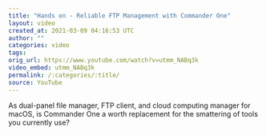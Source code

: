 ```yaml
---
title: "Hands on - Reliable FTP Management with Commander One"
layout: video
created_at: 2021-03-09 04:16:53 UTC
author: ""
categories: video
tags: 
orig_url: https://www.youtube.com/watch?v=utmm_NABq3k
video_embed: utmm_NABq3k
permalink: /:categories/:title/
source: YouTube
---
```

As dual-panel file manager, FTP client, and cloud computing manager for macOS, is Commander One a worth replacement for the smattering of tools you currently use?